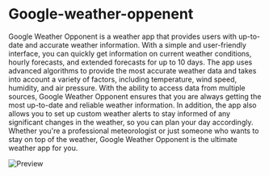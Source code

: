 # Google-weather-oppenent
Google Weather Opponent is a weather app that provides users with up-to-date and accurate weather information. With a simple and user-friendly interface, you can quickly get information on current weather conditions, hourly forecasts, and extended forecasts for up to 10 days. The app uses advanced algorithms to provide the most accurate weather data and takes into account a variety of factors, including temperature, wind speed, humidity, and air pressure. With the ability to access data from multiple sources, Google Weather Opponent ensures that you are always getting the most up-to-date and reliable weather information. In addition, the app also allows you to set up custom weather alerts to stay informed of any significant changes in the weather, so you can plan your day accordingly. Whether you're a professional meteorologist or just someone who wants to stay on top of the weather, Google Weather Opponent is the ultimate weather app for you.




![Preview](https://user-images.githubusercontent.com/76711572/218276294-f520efe3-7260-4c80-8f80-a9c24d9abf82.gif)








